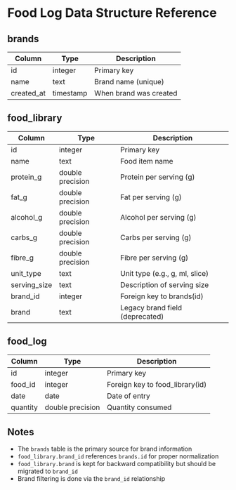 # Food Log Data Structure Reference

## brands
| Column     | Type      | Description                    |
|------------|-----------|--------------------------------|
| id         | integer   | Primary key                    |
| name       | text      | Brand name (unique)            |
| created_at | timestamp | When brand was created         |

## food_library
| Column       | Type             | Description                         |
|--------------|------------------|-------------------------------------|
| id           | integer          | Primary key                         |
| name         | text             | Food item name                      |
| protein_g    | double precision | Protein per serving (g)             |
| fat_g        | double precision | Fat per serving (g)                 |
| alcohol_g    | double precision | Alcohol per serving (g)             |
| carbs_g      | double precision | Carbs per serving (g)               |
| fibre_g      | double precision | Fibre per serving (g)               |
| unit_type    | text             | Unit type (e.g., g, ml, slice)      |
| serving_size | text             | Description of serving size         |
| brand_id     | integer          | Foreign key to brands(id)           |
| brand        | text             | Legacy brand field (deprecated)     |

## food_log
| Column    | Type             | Description                         |
|-----------|------------------|-------------------------------------|
| id        | integer          | Primary key                         |
| food_id   | integer          | Foreign key to food_library(id)     |
| date      | date             | Date of entry                       |
| quantity  | double precision | Quantity consumed                   |

## Notes
- The `brands` table is the primary source for brand information
- `food_library.brand_id` references `brands.id` for proper normalization
- `food_library.brand` is kept for backward compatibility but should be migrated to `brand_id`
- Brand filtering is done via the `brand_id` relationship
